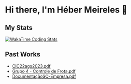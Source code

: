# Hi there, I'm Héber Meireles 👋

## My Stats
[![WakaTime Coding Stats](https://github-readme-stats.vercel.app/api/wakatime?username=Martins05&theme=dracula&layout=compact&langs_count=8)](https://github.com/HeberMartins)

## Past Works
- [CIC22ago2023.pdf](https://github.com/user-attachments/files/17578614/CIC22ago2023.pdf)
- [Grupo 4 - Controle de Frota.pdf](https://github.com/user-attachments/files/18188763/Grupo.4.-.Controle.de.Frota.pdf)
- [DocumentaçãoSO-Empresa.pdf](https://github.com/user-attachments/files/20874264/DocumentacaoSO-Empresa.pdf)
